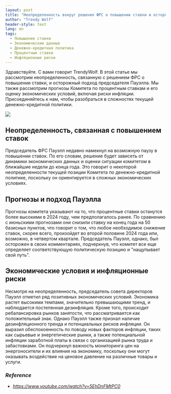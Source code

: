 ```yaml
---
layout: post
title: "Неопределенность вокруг решения ФРС о повышении ставки и осторожный подход председателя Пауэлла"
author: "Trendy Wolf"
header-style: text
lang: en
tags:
  - Повышение ставки
  - Экономические данные
  - Денежно-кредитная политика
  - Процентные ставки
  - Инфляционные риски
---
```


Здравствуйте. С вами говорит TrendyWolf. В этой статье мы рассмотрим неопределенность, связанную с решением ФРС о повышении ставки, и осторожный подход председателя Пауэлла. Мы также рассмотрим прогнозы Комитета по процентным ставкам и его оценку экономических условий, включая риски инфляции. Присоединяйтесь к нам, чтобы разобраться в сложностях текущей денежно-кредитной политики.

<img
    src="https://i.ytimg.com/vi/5EhDnFMtPC0/hqdefault.jpg"
/>


## Неопределенность, связанная с повышением ставок
Председатель ФРС Пауэлл недавно намекнул на возможную паузу в повышении ставок. По его словам, решение будет зависеть от динамики экономических данных и оценки ситуации комитетом в ближайшие недели до конца года. Это говорит о некоторой неопределенности текущей позиции Комитета по денежно-кредитной политике, поскольку он ориентируется в сложных экономических условиях.

## Прогнозы и подход Пауэлла
Прогнозы комитета указывают на то, что процентные ставки останутся более высокими в 2024 году, чем предполагалось ранее. По сравнению с июньскими прогнозами они снизили ставку на конец года на 50 базисных пунктов, что говорит о том, что любое необходимое снижение ставок, скорее всего, произойдет во второй половине 2024 года или, возможно, в четвертом квартале. Председатель Пауэлл, однако, был осторожен в своих комментариях, подчеркнув, что комитет все еще определяет соответствующую политическую позицию и "нащупывает свой путь".

## Экономические условия и инфляционные риски
Несмотря на неопределенность, председатель совета директоров Пауэлл отметил ряд позитивных экономических условий. Экономика растет высокими темпами, значительно превышающими тренд, и наблюдается постепенная дезинфляция. Кроме того, происходит ребалансировка рынков занятости, что рассматривается как положительный знак. Однако Пауэлл также признал наличие дезинфляционного тренда и потенциальных рисков инфляции. Он выразил обеспокоенность по поводу новых факторов инфляции, таких как сырьевые и энергетические рынки, а также потенциальной инфляции заработной платы в связи с организацией рынка труда и забастовками. Он подчеркнул важность мониторинга цен на энергоносители и их влияния на экономику, поскольку они могут оказывать воздействие на ценовое давление на различные товары и услуги.


### _Reference_
- _https://www.youtube.com/watch?v=5EhDnFMtPC0_

